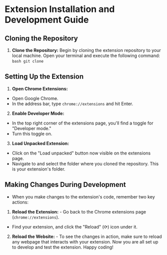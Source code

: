 # Extension Installation and Development Guide 

## Cloning the Repository 
1. **Clone the Repository:** 
Begin by cloning the extension repository to your local machine. Open your terminal and execute the following command: ```bash git clone``` 

## Setting Up the Extension 
1. **Open Chrome Extensions:** 
- Open Google Chrome. 
- In the address bar, type `chrome://extensions` and hit Enter. 

2. **Enable Developer Mode:** 
- In the top right corner of the extensions page, you'll find a toggle for "Developer mode." 
- Turn this toggle on. 

3. **Load Unpacked Extension:** 
- Click on the "Load unpacked" button now visible on the extensions page. 
- Navigate to and select the folder where you cloned the repository. This is your extension's folder. 

## Making Changes During Development 
- When you make changes to the extension's code, remember two key actions: 

1. **Reload the Extension:** - Go back to the Chrome extensions page (`chrome://extensions`). 
- Find your extension, and click the "Reload" (⟳) icon under it. 

2. **Reload the Website:** - To see the changes in action, make sure to reload any webpage that interacts with your extension. Now you are all set up to develop and test the extension. Happy coding!